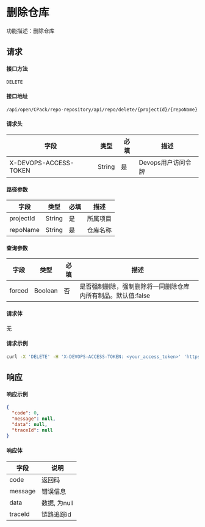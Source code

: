 # 删除仓库

功能描述：删除仓库



## 请求

#### 接口方法

`DELETE`

#### 接口地址

`/api/open/CPack/repo-repository/api/repo/delete/{projectId}/{repoName}`

#### 请求头

| 字段                  | 类型   | 必填 | 描述               |
| --------------------- | ------ | ---- | ------------------ |
| X-DEVOPS-ACCESS-TOKEN | String | 是   | Devops用户访问令牌 |

#### 路径参数

| 字段        | 类型     | 必填  | 描述   |
|-----------|--------|-----|------|
| projectId | String | 是   | 所属项目 |
| repoName  | String | 是   | 仓库名称 |

#### 查询参数

| 字段   | 类型    | 必填 | 描述                                                         |
| ------ | ------- | ---- | ------------------------------------------------------------ |
| forced | Boolean | 否   | 是否强制删除，强制删除将一同删除仓库内所有制品。默认值:false |

#### 请求体

无

#### 请求示例

```bash
curl -X 'DELETE' -H 'X-DEVOPS-ACCESS-TOKEN: <your_access_token>' 'https://devops.example.com/api/open/CPack/repo-repository/api/repo/delete/{projectId}/{repoName}?forced=true'
```



## 响应

#### 响应示例

```json
{
  "code": 0,
  "message": null,
  "data": null,
  "traceId": null
}
```

#### 响应体

| 字段      | 说明        |
|---------|-----------|
| code    | 返回码       |
| message | 错误信息      |
| data    | 数据, 为null |
| traceId | 链路追踪id    |
